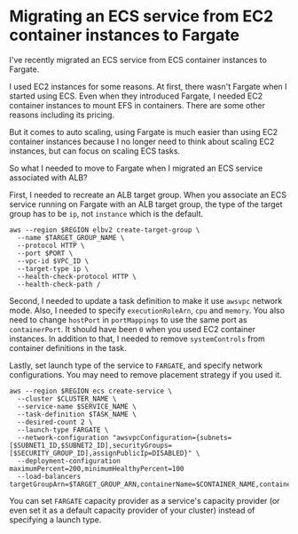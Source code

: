 # Migrating an ECS service from EC2 container instances to Fargate

I've recently migrated an ECS service from ECS container instances to Fargate.

I used EC2 instances for some reasons. At first, there wasn't Fargate when I started using ECS. Even when they introduced Fargate, I needed EC2 container instances to mount EFS in containers. There are some other reasons including its pricing.

But it comes to auto scaling, using Fargate is much easier than using EC2 container instances because I no longer need to think about scaling EC2 instances, but can focus on scaling ECS tasks.

So what I needed to move to Fargate when I migrated an ECS service associated with ALB?

First, I needed to recreate an ALB target group. When you associate an ECS service running on Fargate with an ALB target group, the type of the target group has to be `ip`, not `instance` which is the default.

```
aws --region $REGION elbv2 create-target-group \
  --name $TARGET_GROUP_NAME \
  --protocol HTTP \
  --port $PORT \
  --vpc-id $VPC_ID \
  --target-type ip \
  --health-check-protocol HTTP \
  --health-check-path /
```

Second, I needed to update a task definition to make it use `awsvpc` network mode. Also, I needed to specify `executionRoleArn`, `cpu` and `memory`. You also need to change `hostPort` in `portMappings` to use the same port as `containerPort`. It should have been `0` when you used EC2 container instances. In addition to that, I needed to remove `systemControls` from container definitions in the task.

Lastly, set launch type of the service to `FARGATE`, and specify network configurations. You may need to remove placement strategy if you used it.

```
aws --region $REGION ecs create-service \
  --cluster $CLUSTER_NAME \
  --service-name $SERVICE_NAME \
  --task-definition $TASK_NAME \
  --desired-count 2 \
  --launch-type FARGATE \
  --network-configuration "awsvpcConfiguration={subnets=[$SUBNET1_ID,$SUBNET2_ID],securityGroups=[$SECURITY_GROUP_ID],assignPublicIp=DISABLED}" \
  --deployment-configuration maximumPercent=200,minimumHealthyPercent=100
  --load-balancers targetGroupArn=$TARGET_GROUP_ARN,containerName=$CONTAINER_NAME,containerPort=$PORT
```

You can set `FARGATE` capacity provider as a service's capacity provider (or even set it as a default capacity provider of your cluster) instead of specifying a launch type.
